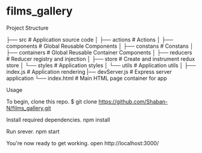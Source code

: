 # films_gallery
Project Structure

├── src                      # Application source code
│   ├── actions              # Actions
│   ├── components           # Global Reusable Components
│   ├── constans             # Constans
│   ├── containers           # Global Reusable Container Components
│   ├── reducers             # Reducer registry and injection
│   ├── store                # Create and instrument redux store
│   └── styles               # Application styles 
│   └── utils                # Application utils 
│   ├── index.js             # Application  rendering
|── devServer.js             # Express server application
└── index.html               # Main HTML page container for app

Usage

To begin, clone this repo.
$ git clone https://github.com/Shaban-N/films_gallery.git

Install required dependencies. 
npm install

Run srever.
npm start

You're now ready to get working.
open http://localhost:3000/
